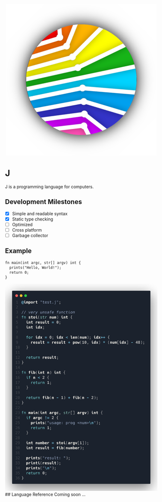 <p align="center">
  <img src="images/logo.png" width=500/>
</p>


# J
J is a programming language for computers.
## Development Milestones
- [x] Simple and readable syntax
- [x] Static type checking
- [ ] Optimized
- [ ] Cross platform
- [ ] Garbage collector
## Example
```
fn main(int argc, str[] argv) int {
  prints("Hello, World!");
  return 0;
}
```
<img src="images/code.png" />
## Language Reference
Coming soon ...